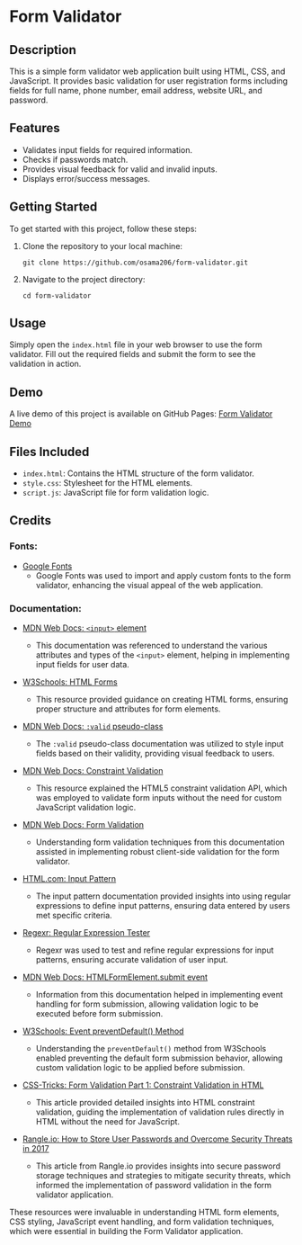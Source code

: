 # Form Validator

## Description
This is a simple form validator web application built using HTML, CSS, and JavaScript. It provides basic validation for user registration forms including fields for full name, phone number, email address, website URL, and password.

## Features
- Validates input fields for required information.
- Checks if passwords match.
- Provides visual feedback for valid and invalid inputs.
- Displays error/success messages.

## Getting Started
To get started with this project, follow these steps:

1. Clone the repository to your local machine:
    ```
    git clone https://github.com/osama206/form-validator.git
    ```

2. Navigate to the project directory:
    ```
    cd form-validator
    ```

## Usage
Simply open the `index.html` file in your web browser to use the form validator. Fill out the required fields and submit the form to see the validation in action.

## Demo
A live demo of this project is available on GitHub Pages: [Form Validator Demo](https://osama206.github.io/form-validator/)

## Files Included
- `index.html`: Contains the HTML structure of the form validator.
- `style.css`: Stylesheet for the HTML elements.
- `script.js`: JavaScript file for form validation logic.

## Credits

### Fonts:

- [Google Fonts](https://fonts.google.com)
  - Google Fonts was used to import and apply custom fonts to the form validator, enhancing the visual appeal of the web application.

### Documentation:

- [MDN Web Docs: `<input>` element](https://developer.mozilla.org/en-US/docs/Web/HTML/Element/input)
  - This documentation was referenced to understand the various attributes and types of the `<input>` element, helping in implementing input fields for user data.
  
- [W3Schools: HTML Forms](https://www.w3schools.com/html/html_forms.asp)
  - This resource provided guidance on creating HTML forms, ensuring proper structure and attributes for form elements.
  
- [MDN Web Docs: `:valid` pseudo-class](https://developer.mozilla.org/en-US/docs/Web/CSS/:valid)
  - The `:valid` pseudo-class documentation was utilized to style input fields based on their validity, providing visual feedback to users.
  
- [MDN Web Docs: Constraint Validation](https://developer.mozilla.org/en-US/docs/Web/Guide/HTML/HTML5/Constraint_validation)
  - This resource explained the HTML5 constraint validation API, which was employed to validate form inputs without the need for custom JavaScript validation logic.
  
- [MDN Web Docs: Form Validation](https://developer.mozilla.org/en-US/docs/Learn/Forms/Form_validation)
  - Understanding form validation techniques from this documentation assisted in implementing robust client-side validation for the form validator.
  
- [HTML.com: Input Pattern](https://html.com/attributes/input-pattern/)
  - The input pattern documentation provided insights into using regular expressions to define input patterns, ensuring data entered by users met specific criteria.
  
- [Regexr: Regular Expression Tester](https://regexr.com/3bfsi)
  - Regexr was used to test and refine regular expressions for input patterns, ensuring accurate validation of user input.
  
- [MDN Web Docs: HTMLFormElement.submit event](https://developer.mozilla.org/en-US/docs/Web/API/HTMLFormElement/submit_event)
  - Information from this documentation helped in implementing event handling for form submission, allowing validation logic to be executed before form submission.
  
- [W3Schools: Event preventDefault() Method](https://www.w3schools.com/jsref/event_preventdefault.asp)
  - Understanding the `preventDefault()` method from W3Schools enabled preventing the default form submission behavior, allowing custom validation logic to be applied before submission.
  
- [CSS-Tricks: Form Validation Part 1: Constraint Validation in HTML](https://css-tricks.com/form-validation-part-1-constraint-validation-html/)
  - This article provided detailed insights into HTML constraint validation, guiding the implementation of validation rules directly in HTML without the need for JavaScript.

- [Rangle.io: How to Store User Passwords and Overcome Security Threats in 2017](https://rangle.io/blog/how-to-store-user-passwords-and-overcome-security-threats-in-2017)
  - This article from Rangle.io provides insights into secure password storage techniques and strategies to mitigate security threats, which informed the implementation of password validation in the form validator application.

These resources were invaluable in understanding HTML form elements, CSS styling, JavaScript event handling, and form validation techniques, which were essential in building the Form Validator application.
